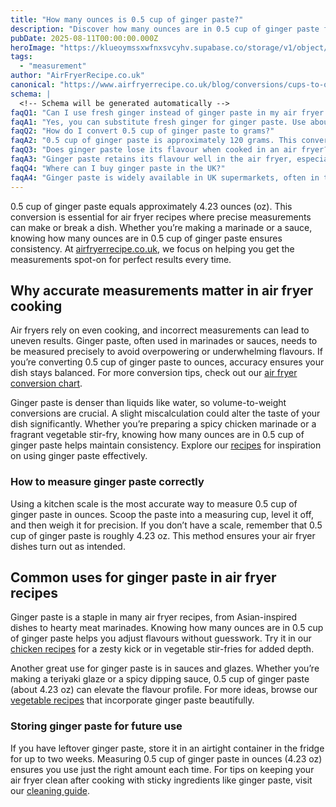 ```yaml
---
title: "How many ounces is 0.5 cup of ginger paste?"
description: "Discover how many ounces are in 0.5 cup of ginger paste for perfect air fryer recipes. Simple conversions for UK cooks!"
pubDate: 2025-08-11T00:00:00.000Z
heroImage: "https://klueoymssxwfnxsvcyhv.supabase.co/storage/v1/object/public/Shmucket/how-many-ounces-is-0-5-cup-of-ginger-paste.webp"
tags:
  - "measurement"
author: "AirFryerRecipe.co.uk"
canonical: "https://www.airfryerrecipe.co.uk/blog/conversions/cups-to-ounces/how-many-ounces-is-0-5-cup-of-ginger-paste"
schema: |
  <!-- Schema will be generated automatically -->
faqQ1: "Can I use fresh ginger instead of ginger paste in my air fryer recipes?"
faqA1: "Yes, you can substitute fresh ginger for ginger paste. Use about 1 tablespoon of freshly grated ginger for every 0.5 cup of ginger paste (4.23 oz). Fresh ginger has a more intense flavour, so adjust to taste."
faqQ2: "How do I convert 0.5 cup of ginger paste to grams?"
faqA2: "0.5 cup of ginger paste is approximately 120 grams. This conversion is useful if your recipe uses metric measurements. Always weigh ginger paste for the most accurate results in air fryer cooking."
faqQ3: "Does ginger paste lose its flavour when cooked in an air fryer?"
faqA3: "Ginger paste retains its flavour well in the air fryer, especially when used in marinades or sauces. The quick cooking time helps preserve its zesty, aromatic qualities."
faqQ4: "Where can I buy ginger paste in the UK?"
faqA4: "Ginger paste is widely available in UK supermarkets, often in the international foods aisle. You can also find it in Asian grocery stores or make your own by blending fresh ginger with a bit of oil."
---
```

<p>0.5 cup of ginger paste equals approximately 4.23 ounces (oz). This conversion is essential for air fryer recipes where precise measurements can make or break a dish. Whether you’re making a marinade or a sauce, knowing how many ounces are in 0.5 cup of ginger paste ensures consistency. At <a href=https://www.airfryerrecipe.co.uk>airfryerrecipe.co.uk</a>, we focus on helping you get the measurements spot-on for perfect results every time.</p>  

<h2>Why accurate measurements matter in air fryer cooking</h2>  
<p>Air fryers rely on even cooking, and incorrect measurements can lead to uneven results. Ginger paste, often used in marinades or sauces, needs to be measured precisely to avoid overpowering or underwhelming flavours. If you’re converting 0.5 cup of ginger paste to ounces, accuracy ensures your dish stays balanced. For more conversion tips, check out our <a href=https://www.airfryerrecipe.co.uk/air-fryer-conversion-chart>air fryer conversion chart</a>.</p>  

<p>Ginger paste is denser than liquids like water, so volume-to-weight conversions are crucial. A slight miscalculation could alter the taste of your dish significantly. Whether you’re preparing a spicy chicken marinade or a fragrant vegetable stir-fry, knowing how many ounces are in 0.5 cup of ginger paste helps maintain consistency. Explore our <a href=https://www.airfryerrecipe.co.uk/recipes>recipes</a> for inspiration on using ginger paste effectively.</p>  

<h3>How to measure ginger paste correctly</h3>  
<p>Using a kitchen scale is the most accurate way to measure 0.5 cup of ginger paste in ounces. Scoop the paste into a measuring cup, level it off, and then weigh it for precision. If you don’t have a scale, remember that 0.5 cup of ginger paste is roughly 4.23 oz. This method ensures your air fryer dishes turn out as intended.</p>  

<h2>Common uses for ginger paste in air fryer recipes</h2>  
<p>Ginger paste is a staple in many air fryer recipes, from Asian-inspired dishes to hearty meat marinades. Knowing how many ounces are in 0.5 cup of ginger paste helps you adjust flavours without guesswork. Try it in our <a href=https://www.airfryerrecipe.co.uk/recipe-category/chicken>chicken recipes</a> for a zesty kick or in vegetable stir-fries for added depth.</p>  

<p>Another great use for ginger paste is in sauces and glazes. Whether you’re making a teriyaki glaze or a spicy dipping sauce, 0.5 cup of ginger paste (about 4.23 oz) can elevate the flavour profile. For more ideas, browse our <a href=https://www.airfryerrecipe.co.uk/recipe-category/vegetables>vegetable recipes</a> that incorporate ginger paste beautifully.</p>  

<h3>Storing ginger paste for future use</h3>  
<p>If you have leftover ginger paste, store it in an airtight container in the fridge for up to two weeks. Measuring 0.5 cup of ginger paste in ounces (4.23 oz) ensures you use just the right amount each time. For tips on keeping your air fryer clean after cooking with sticky ingredients like ginger paste, visit our <a href=https://www.airfryerrecipe.co.uk/air-fryer-cleaner>cleaning guide</a>.</p>

